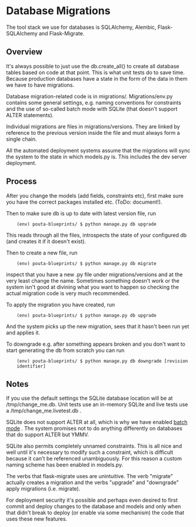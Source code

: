# Database Migrations #

The tool stack we use for databases is SQLAlchemy, Alembic, Flask-SQLAlchemy
and Flask-Migrate.

## Overview ##

It's always possible to just use the db.create_all() to create all database
tables based on code at that point. This is what unit tests do to save time.
Because production databases have a state in the form of the data in them we
have to have migrations.

Database migration-related code is in migrations/. Migrations/env.py contains
some general settings, e.g. naming conventions for constraints and the use of
so-called batch mode with SQLite (that doesn't support ALTER statements). 

Individual migrations are files in migrations/versions. They are linked by
reference to the previous version inside the file and must always form a
single chain.

All the automated deployment systems assume that the migrations will sync the
system to the state in which models.py is. This includes the dev server
deployment.

## Process ##

After you change the models (add fields, constraints etc), first make sure you
have the correct packages installed etc. (ToDo: document!).

Then to make sure db is up to date with latest version file, run

        (env) pouta-blueprints/ $ python manage.py db upgrade

This reads through all the files, introspects the state of your configured db
(and creates it if it doesn't exist).

Then to create a new file, run 
        
        (env) pouta-blueprints/ $ python manage.py db migrate

inspect that you have a new .py file under migrations/versions and at the very
least change the name. Sometimes something doesn't work or the system isn't
good at divining what you want to happen so checking the actual migration code
is very much recommended.

To apply the migration you have created, run

        (env) pouta-blueprints/ $ python manage.py db upgrade

And the system picks up the new migration, sees that it hasn't been run yet
and applies it.

To downgrade e.g. after something appears broken and you don't want to start
generating the db from scratch you can run

        (env) pouta-blueprints/ $ python manage.py db downgrade [revision
        identifier]

## Notes ##

If you use the default settings the SQLite database location will be
at /tmp/change_me.db. Unit tests use an in-memory SQLite and live tests use a
/tmp/change_me.livetest.db . 

SQLite does not support ALTER at all, which is why we have enabled [batch
mode](http://alembic.zzzcomputing.com/en/latest/batch.html) . The system
promises not to do anything differently on databases that do support ALTER but
YMMV.

SQLite also permits completely unnamed constraints. This is all nice and well
until it's necessary to modify such a constraint, which is difficult because it
can't be referenced unambiguously.  For this reason a custom naming scheme has
been enabled in models.py.

The verbs that flask-migrate uses are unintuitive. The verb "migrate" actually
creates a migration and the verbs "upgrade" and "downgrade" apply migrations
(i.e. migrate).

For deployment security it's possible and perhaps even desired to first commit
and deploy changes to the database and models and only when that didn't break
to deploy (or enable via some mechanism) the code that uses these new
features.
